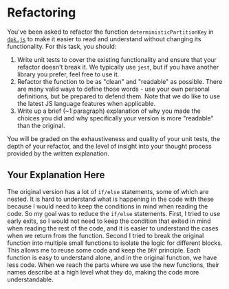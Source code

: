 # Refactoring

You've been asked to refactor the function `deterministicPartitionKey` in [`dpk.js`](dpk.js) to make it easier to read and understand without changing its functionality. For this task, you should:

1. Write unit tests to cover the existing functionality and ensure that your refactor doesn't break it. We typically use `jest`, but if you have another library you prefer, feel free to use it.
2. Refactor the function to be as "clean" and "readable" as possible. There are many valid ways to define those words - use your own personal definitions, but be prepared to defend them. Note that we do like to use the latest JS language features when applicable.
3. Write up a brief (~1 paragraph) explanation of why you made the choices you did and why specifically your version is more "readable" than the original.

You will be graded on the exhaustiveness and quality of your unit tests, the depth of your refactor, and the level of insight into your thought process provided by the written explanation.

## Your Explanation Here

The original version has a lot of `if/else` statements, some of which are nested. It is hard to understand what is happening in the code with these because I would need to keep the conditions in mind when reading the code. So my goal was to reduce the `if/else` statements. First, I tried to use early exits, so I would not need to keep the condition that exited in mind when reading the rest of the code, and it is easier to understand the cases when we return from the function. Second I tried to break the original function into multiple small functions to isolate the logic for different blocks. This allows me to reuse some code and keep the `DRY` principle. Each function is easy to understand alone, and in the original function, we have less code. When we reach the parts where we use the new functions, their names describe at a high level what they do, making the code more understandable.
